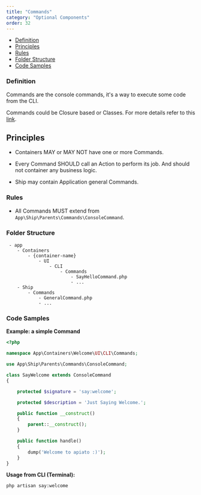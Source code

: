 ```yaml
---
title: "Commands"
category: "Optional Components"
order: 32
---
```


* [Definition](#definition)
* [Principles](#principles)
* [Rules](#rules)
* [Folder Structure](#folder-structure)
* [Code Samples](#code-samples)

<a name="definition"></a>

### Definition

Commands are the console commands, it's a way to execute some code from the CLI.

Commands could be Closure based or Classes. For more details refer to this [link](https://laravel.com/docs/artisan).

<a name="principles"></a>

## Principles

- Containers MAY or MAY NOT have one or more Commands.

- Every Command SHOULD call an Action to perform its job. And should not container any business logic.

- Ship may contain Application general Commands.


<a name="rules"></a>

### Rules

- All Commands MUST extend from `App\Ship\Parents\Commands\ConsoleCommand`.

<a name="folder-structure"></a>

### Folder Structure

```
 - app
    - Containers
        - {container-name}
            - UI
                - CLI
                    - Commands
                        - SayHelloCommand.php
                        - ...
    - Ship
        - Commands
            - GeneralCommand.php
            - ...
```

<a name="code-samples"></a>

### Code Samples

**Example: a simple Command**

```php
<?php

namespace App\Containers\Welcome\UI\CLI\Commands;

use App\Ship\Parents\Commands\ConsoleCommand;

class SayWelcome extends ConsoleCommand
{

    protected $signature = 'say:welcome';

    protected $description = 'Just Saying Welcome.';

    public function __construct()
    {
        parent::__construct();
    }

    public function handle()
    {
        dump('Welcome to apiato :)');
    }
}

```

**Usage from CLI (Terminal):**

```shell
php artisan say:welcome
```

